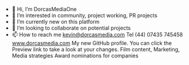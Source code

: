 - 👋 Hi, I’m DorcasMediaOne
- 👀 I’m interested in community, project working, PR projects 
- 🌱 I’m currently new on this platform
- 💞️ I’m looking to collaborate on potential projects
- 📫 How to reach me kevin@dorcasmedia.com
Tel (44) 07435 745458
  www.dorcasmedia.com
My new GitHub profile.
You can click the Preview link to take a look at your changes.
Film content, Marketing, Media strategies
Award nominations for companies 
